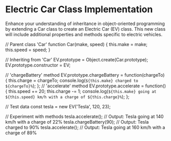 # Electric Car Class Implementation 
Enhance your understanding of inheritance in object-oriented programming by extending a Car class to create an Electric Car (EV) class. This new class will include additional properties and methods specific to electric vehicles.

// Parent class 'Car'
function Car(make, speed) {
  this.make = make;
  this.speed = speed;
  }
  
// Inheriting from 'Car'
EV.prototype = Object.create(Car.prototype);
EV.prototype.constructor = EV;

// 'chargeBattery' method
EV.prototype.chargeBattery = function(chargeTo) {
  this.charge = chargeTo;
  console.log(`${this.make} charged to ${chargeTo}%`);
};
// 'accelerate' method
EV.prototype.accelerate = function() {
  this.speed += 20;
  this.charge -= 1;
  console.log(`${this.make} going at ${this.speed} km/h with a charge of ${this.charge}%`);
};

// Test data
const tesla = new EV('Tesla', 120, 23);

// Experiment with methods
tesla.accelerate(); // Output: Tesla going at 140 km/h with a charge of 22%
tesla.chargeBattery(90); // Output: Tesla charged to 90%
tesla.accelerate(); // Output: Tesla going at 160 km/h with a charge of 89%
